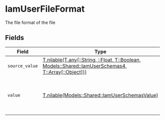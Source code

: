 # IamUserFileFormat

The file format of the file


## Fields

| Field                                                                                                                                                    | Type                                                                                                                                                     | Required                                                                                                                                                 | Description                                                                                                                                              | Example                                                                                                                                                  |
| -------------------------------------------------------------------------------------------------------------------------------------------------------- | -------------------------------------------------------------------------------------------------------------------------------------------------------- | -------------------------------------------------------------------------------------------------------------------------------------------------------- | -------------------------------------------------------------------------------------------------------------------------------------------------------- | -------------------------------------------------------------------------------------------------------------------------------------------------------- |
| `source_value`                                                                                                                                           | [T.nilable(T.any(::String, ::Float, T::Boolean, Models::Shared::IamUserSchemas4, T::Array[::Object]))](../../models/shared/iamuserschemassourcevalue.md) | :heavy_minus_sign:                                                                                                                                       | N/A                                                                                                                                                      | application/pdf                                                                                                                                          |
| `value`                                                                                                                                                  | [T.nilable(Models::Shared::IamUserSchemasValue)](../../models/shared/iamuserschemasvalue.md)                                                             | :heavy_minus_sign:                                                                                                                                       | The file format of the file, expressed as a file extension                                                                                               | pdf                                                                                                                                                      |